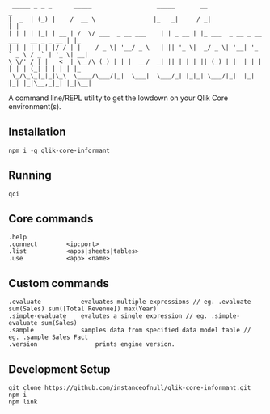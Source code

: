      _____ _ _ _      _____                  _____       __                                 _   
    |  _  | (_) |    /  __ \                |_   _|     / _|                               | |  
    | | | | |_| | __ | /  \/ ___  _ __ ___    | | _ __ | |_ ___  _ __ _ __ ___   __ _ _ __ | |_ 
    | | | | | | |/ / | |    / _ \| '__/ _ \   | || '_ \|  _/ _ \| '__| '_ ` _ \ / _` | '_ \| __|
    \ \/' / | |   <  | \__/\ (_) | | |  __/  _| || | | | || (_) | |  | | | | | | (_| | | | | |_ 
     \_/\_\_|_|_|\_\  \____/\___/|_|  \___|  \___/_| |_|_| \___/|_|  |_| |_| |_|\__,_|_| |_|\__|
                                                                                            
                                                                                            
A command line/REPL utility to get the lowdown on your Qlik Core environment(s).

## Installation

```
npm i -g qlik-core-informant
```

## Running

```
qci
```

## Core commands

```
.help
.connect        <ip:port>
.list           <apps|sheets|tables>
.use            <app> <name>
```

## Custom commands

```
.evaluate           evaluates multiple expressions // eg. .evaluate sum(Sales) sum([Total Revenue]) max(Year)
.simple-evaluate    evalutes a single expression // eg. .simple-evaluate sum(Sales)
.sample             samples data from specified data model table // eg. .sample Sales Fact
.version                prints engine version.
```
## Development Setup

```
git clone https://github.com/instanceofnull/qlik-core-informant.git
npm i
npm link
```